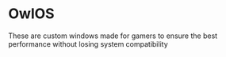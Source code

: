 # OwlOS
These are custom windows made for gamers to ensure the best performance without losing system compatibility
